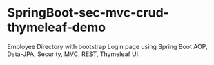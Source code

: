 # SpringBoot-sec-mvc-crud-thymeleaf-demo
Employee Directory with bootstrap Login page using Spring Boot AOP, Data-JPA, Security, MVC, REST, Thymeleaf UI.
